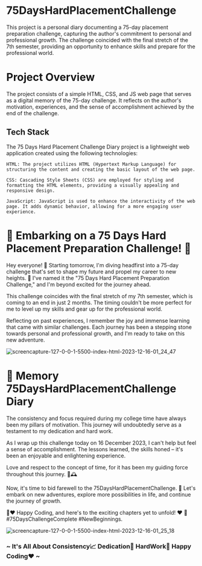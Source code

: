 
# 75DaysHardPlacementChallenge
This project is a personal diary documenting a 75-day placement preparation challenge, capturing the author's commitment to personal and professional growth. The challenge coincided with the final stretch of the 7th semester, providing an opportunity to enhance skills and prepare for the professional world.

# Project Overview

The project consists of a simple HTML, CSS, and JS web page that serves as a digital memory of the 75-day challenge. It reflects on the author's motivation, experiences, and the sense of accomplishment achieved by the end of the challenge.
## Tech Stack

The 75 Days Hard Placement Challenge Diary project is a lightweight web application created using the following technologies:

    HTML: The project utilizes HTML (Hypertext Markup Language) for structuring the content and creating the basic layout of the web page.

    CSS: Cascading Style Sheets (CSS) are employed for styling and formatting the HTML elements, providing a visually appealing and responsive design.

    JavaScript: JavaScript is used to enhance the interactivity of the web page. It adds dynamic behavior, allowing for a more engaging user experience.

# 🚀 Embarking on a 75 Days Hard Placement Preparation Challenge! 🚀

Hey everyone! 👋 Starting tomorrow, I'm diving headfirst into a 75-day challenge that's set to shape my future and propel my career to new heights. 🚀 I've named it the "75 Days Hard Placement Preparation Challenge," and I'm beyond excited for the journey ahead.

This challenge coincides with the final stretch of my 7th semester, which is coming to an end in just 2 months. The timing couldn't be more perfect for me to level up my skills and gear up for the professional world.

Reflecting on past experiences, I remember the joy and immense learning that came with similar challenges. Each journey has been a stepping stone towards personal and professional growth, and I'm ready to take on this new adventure.

![screencapture-127-0-0-1-5500-index-html-2023-12-16-01_24_47](https://github.com/PrinceSinghhub/75DaysHardPlacementChallenge/assets/71000042/2f312713-9a39-4254-9913-a6ec3bba8983)

# 📖 Memory 75DaysHardPlacementChallenge Diary

The consistency and focus required during my college time have always been my pillars of motivation. This journey will undoubtedly serve as a testament to my dedication and hard work.

As I wrap up this challenge today on 16 December 2023, I can't help but feel a sense of accomplishment. The lessons learned, the skills honed – it's been an enjoyable and enlightening experience.

Love and respect to the concept of time, for it has been my guiding force throughout this journey. 🥺🕰️

Now, it's time to bid farewell to the 75DaysHardPlacementChallenge. 🎉 Let's embark on new adventures, explore more possibilities in life, and continue the journey of growth.

🙌♥ Happy Coding, and here's to the exciting chapters yet to unfold! ♥ 🚀 #75DaysChallengeComplete #NewBeginnings.


![screencapture-127-0-0-1-5500-index-html-2023-12-16-01_25_18](https://github.com/PrinceSinghhub/75DaysHardPlacementChallenge/assets/71000042/bbc066d9-4db8-46ed-912f-0e2039223c12)

### ~ It's All About Consistency📈 Dedication🎯 HardWork💪 Happy Coding❤️ ~


